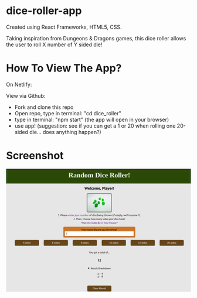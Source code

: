 # dice-roller-app

Created using React Frameworks, HTML5, CSS.

Taking inspiration from Dungeons & Dragons games, this dice roller allows the user to roll X number of Y sided die!

# How To View The App?

On Netlify:

View via Github:

- Fork and clone this repo
- Open repo, type in terminal: "cd dice_roller"
- type in terminal: "npm start"
  (the app will open in your browser)
- use app! (suggestion: see if you can get a 1 or 20 when rolling one 20-sided die... does anything happen?)

# Screenshot

<img src="dice_roller/Screenshot_Dice.png" alt="dice roller web app full page">
